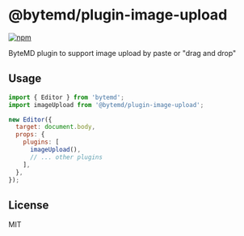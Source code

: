 # @bytemd/plugin-image-upload

[![npm](https://img.shields.io/npm/v/@bytemd/plugin-image-upload.svg)](https://npm.im/@bytemd/plugin-image-upload)

ByteMD plugin to support image upload by paste or "drag and drop"

## Usage

```js
import { Editor } from 'bytemd';
import imageUpload from '@bytemd/plugin-image-upload';

new Editor({
  target: document.body,
  props: {
    plugins: [
      imageUpload(),
      // ... other plugins
    ],
  },
});
```

## License

MIT
